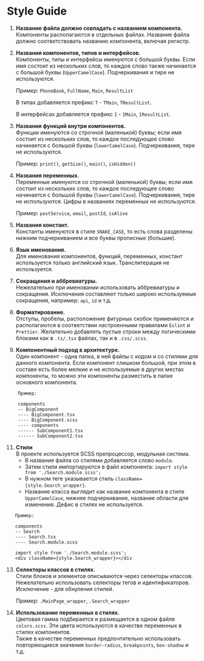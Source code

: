# Style Guide

1. **Название файла должно совпадать с названием компонента.**  
   Компоненты располагаются в отдельных файлах. Название файла должно соответствовать названию компонента, включая регистр.

2. **Названия компонентов, типов и интерфейсов.**  
   Компоненты, типы и интерфейсы именуются с большой буквы. Если имя состоит из нескольких слов, то каждое слово также начинается с большой буквы (`UpperCamelCase`). Подчеркивания и тире не используются.

   Пример: `PhoneBook`, `FullName`, `Main`, `ResultList`
   
   В типах добавляется префикс `T` - `TMain`, `TResultList`.
   
   В интерфейсах добавляется префикс `I` - `IMain`, `IResultList`.

4. **Названия функций внутри компонентов.**  
   Функции именуются со строчной (маленькой) буквы; если имя состоит из нескольких слов, то каждое последующее слово начинается с большой буквы (`lowerCamelCase`). Подчеркивания, тире не используются.

   Пример: `print()`, `getSize()`, `main()`, `isHidden()`

6. **Названия переменных.**  
   Переменные именуются со строчной (маленькой) буквы; если имя состоит из нескольких слов, то каждое последующее слово начинается с большой буквы (`lowerCamelCase`). Подчеркивания, тире не используются. Цифры в названиях переменных не используются.

   Пример: `postService`, `email`, `postId`, `isAlive`

8. **Названия констант.**  
   Константы именуются в стиле `SNAKE_CASE`, то есть слова разделены нижним подчеркиванием и все буквы прописные (большие).

9. **Язык именования.**  
   Для именования компонентов, функций, переменных, констант используется только английский язык. Транслитерация не используется.

10. **Сокращения и аббревиатуры.**  
   Нежелательно при именовании использовать аббревиатуры и сокращения. Исключения составляют только широко используемые сокращения, например: `api`, `id` и т.д.

11. **Форматирование.**  
   Отступы, пробелы, расположение фигурных скобок применяются и располагаются в соответствии настроенными правилами `Eslint` и `Prettier`. Желательно добавлять пустые строки между логическими блоками как в `.ts/.tsx` файлах, так и в `.css/.scss`.

12.  **Компонентный подход в архитектуре.**  
    Один компонент - одна папка, в ней файлы с кодом и со стилями для данного компонента.
    Если компонент слишком большой, при этом в составе есть более мелкие и не используемые в других местах компоненты, то можно эти компоненты разместить в папке основного компонента.
```
    Пример:  
    
    components  
    -- BigComponent  
    ---- BigComponent.tsx  
    ---- BigComponent.scss  
    ---- components  
    ------ SubComponent1.tsx  
    ------ SubComponent2.tsx
```
11. **Стили**  
    В проекте используется SCSS препроцессор, модульная система.
    - В название файла со стилями добавляется слово `module`. 
    - Затем стили импортируются в файл компонента: `import style from './Search.module.scss';` 
    - В нужном теге указывается стиль `className={style.Search_wrapper}`. 
    - Название класса выглядит как название компонента в стиле `UpperCamelCase`, нижнее подчеркивание, название области для изменения. Дефис в стилях не используется.

     
   ```
      Пример:
   
      components  
      -- Search  
      ---- Search.tsx  
      ---- Search.module.scss

      import style from './Search.module.scss';
      <div className={style.Search_wrapper}></div
   ```

13. **Селекторы классов в стилях.**  
    Стили блоков и элементов описываются через селекторы классов. Нежелательно использовать селекторы тегов и идентификаторов. Исключение - для обнуления стилей.

    Пример:
    `.MainPage_wrapper`,
    `.Search_wrapper`

15. **Использование переменных в стилях.**  
    Цветовая гамма подбирается и размещается в одном файле `colors.scss`. Эти цвета используются в качестве переменных в стилях компонентов.  
    Также в качестве переменных предпочтительно использовать повторяющиеся значения `border-radius`, `breakpoints`, `box-shadow` и т.д.

